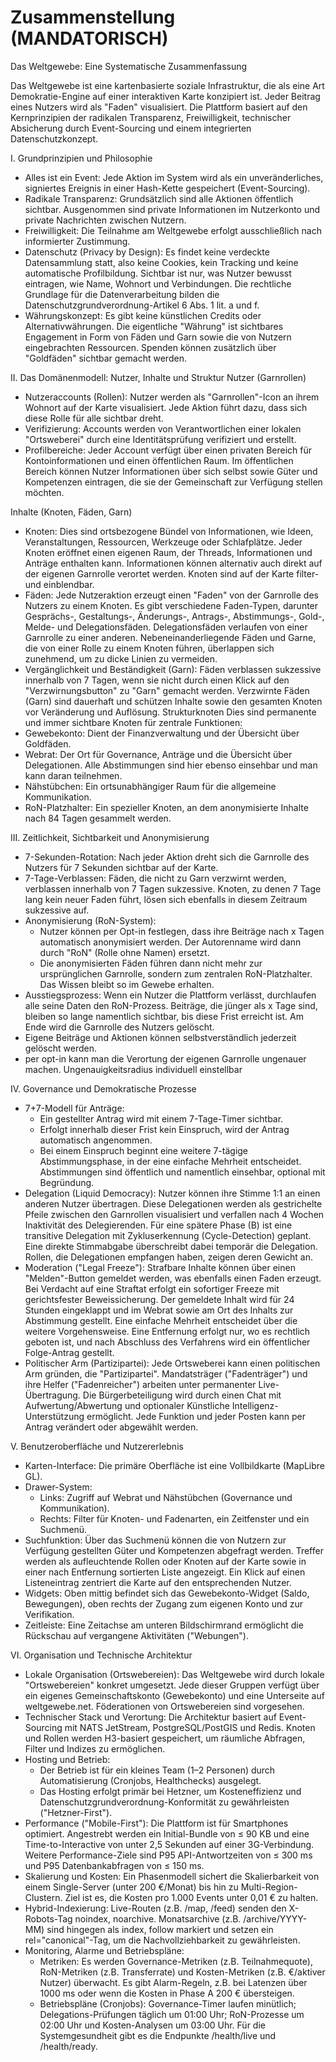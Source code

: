 # Zusammenstellung (MANDATORISCH)

Das Weltgewebe: Eine Systematische Zusammenfassung

Das Weltgewebe ist eine kartenbasierte soziale Infrastruktur, die als eine Art Demokratie-Engine auf einer
interaktiven Karte konzipiert ist. Jeder Beitrag eines Nutzers wird als "Faden" visualisiert. Die Plattform basiert
auf den Kernprinzipien der radikalen Transparenz, Freiwilligkeit, technischer Absicherung durch Event-Sourcing und
einem integrierten Datenschutzkonzept.

I. Grundprinzipien und Philosophie

- Alles ist ein Event: Jede Aktion im System wird als ein unveränderliches, signiertes Ereignis in einer
  Hash-Kette gespeichert (Event-Sourcing).
- Radikale Transparenz: Grundsätzlich sind alle Aktionen öffentlich sichtbar. Ausgenommen sind private Informationen
  im Nutzerkonto und private Nachrichten zwischen Nutzern.
- Freiwilligkeit: Die Teilnahme am Weltgewebe erfolgt ausschließlich nach informierter Zustimmung.
- Datenschutz (Privacy by Design): Es findet keine verdeckte Datensammlung statt, also keine Cookies, kein
  Tracking und keine automatische Profilbildung. Sichtbar ist nur, was Nutzer bewusst eintragen, wie Name, Wohnort
  und Verbindungen. Die rechtliche Grundlage für die Datenverarbeitung bilden die
  Datenschutzgrundverordnung-Artikel 6 Abs. 1 lit. a und f.
- Währungskonzept: Es gibt keine künstlichen Credits oder Alternativwährungen. Die eigentliche "Währung" ist
  sichtbares Engagement in Form von Fäden und Garn sowie die von Nutzern eingebrachten Ressourcen. Spenden können
  zusätzlich über "Goldfäden" sichtbar gemacht werden.

II. Das Domänenmodell: Nutzer, Inhalte und Struktur
Nutzer (Garnrollen)

- Nutzeraccounts (Rollen): Nutzer werden als "Garnrollen"-Icon an ihrem Wohnort auf der Karte visualisiert.
  Jede Aktion führt dazu, dass sich diese Rolle für alle sichtbar dreht.
- Verifizierung: Accounts werden von Verantwortlichen einer lokalen "Ortsweberei" durch eine Identitätsprüfung
  verifiziert und erstellt.
- Profilbereiche: Jeder Account verfügt über einen privaten Bereich für Kontoinformationen und einen öffentlichen
  Raum. Im öffentlichen Bereich können Nutzer Informationen über sich selbst sowie Güter und Kompetenzen eintragen,
  die sie der Gemeinschaft zur Verfügung stellen möchten.

Inhalte (Knoten, Fäden, Garn)

- Knoten: Dies sind ortsbezogene Bündel von Informationen, wie Ideen, Veranstaltungen, Ressourcen, Werkzeuge oder
  Schlafplätze. Jeder Knoten eröffnet einen eigenen Raum, der Threads, Informationen und Anträge enthalten kann.
  Informationen können alternativ auch direkt auf der eigenen Garnrolle verortet werden. Knoten sind auf der Karte
  filter- und einblendbar.
- Fäden: Jede Nutzeraktion erzeugt einen "Faden" von der Garnrolle des Nutzers zu einem Knoten. Es gibt verschiedene
  Faden-Typen, darunter Gesprächs-, Gestaltungs-, Änderungs-, Antrags-, Abstimmungs-, Gold-, Melde- und
  Delegationsfäden. Delegationsfäden verlaufen von einer Garnrolle zu einer anderen. Nebeneinanderliegende Fäden und
  Garne, die von einer Rolle zu einem Knoten führen, überlappen sich zunehmend, um zu dicke Linien zu vermeiden.
- Vergänglichkeit und Beständigkeit (Garn): Fäden verblassen sukzessive innerhalb von 7 Tagen, wenn sie nicht durch
  einen Klick auf den "Verzwirnungsbutton" zu "Garn" gemacht werden. Verzwirnte Fäden (Garn) sind dauerhaft und schützen
  Inhalte sowie den gesamten Knoten vor Veränderung und Auflösung.
  Strukturknoten
  Dies sind permanente und immer sichtbare Knoten für zentrale Funktionen:
- Gewebekonto: Dient der Finanzverwaltung und der Übersicht über Goldfäden.
- Webrat: Der Ort für Governance, Anträge und die Übersicht über Delegationen. Alle Abstimmungen sind hier ebenso
  einsehbar und man kann daran teilnehmen.
- Nähstübchen: Ein ortsunabhängiger Raum für die allgemeine Kommunikation.
- RoN-Platzhalter: Ein spezieller Knoten, an dem anonymisierte Inhalte nach 84 Tagen gesammelt werden.

III. Zeitlichkeit, Sichtbarkeit und Anonymisierung

- 7-Sekunden-Rotation: Nach jeder Aktion dreht sich die Garnrolle des Nutzers für 7 Sekunden sichtbar auf der Karte.
- 7-Tage-Verblassen: Fäden, die nicht zu Garn verzwirnt werden, verblassen innerhalb von 7 Tagen sukzessive. Knoten, zu
  denen 7 Tage lang kein neuer Faden führt, lösen sich ebenfalls in diesem Zeitraum sukzessive auf.
- Anonymisierung (RoN-System):
  - Nutzer können per Opt-in festlegen, dass ihre Beiträge nach x Tagen automatisch anonymisiert werden. Der
    Autorenname wird dann durch "RoN" (Rolle ohne Namen) ersetzt.
  - Die anonymisierten Fäden führen dann nicht mehr zur ursprünglichen Garnrolle, sondern zum zentralen
    RoN-Platzhalter. Das Wissen bleibt so im Gewebe erhalten.
- Ausstiegsprozess: Wenn ein Nutzer die Plattform verlässt, durchlaufen alle seine Daten den RoN-Prozess. Beiträge, die
  jünger als x Tage sind, bleiben so lange namentlich sichtbar, bis diese Frist erreicht ist. Am Ende wird die Garnrolle
  des Nutzers gelöscht.
- Eigene Beiträge und Aktionen können selbstverständlich jederzeit gelöscht werden.
- per opt-in kann man die Verortung der eigenen Garnrolle ungenauer machen. Ungenauigkeitsradius individuell einstellbar

IV. Governance und Demokratische Prozesse

- 7+7-Modell für Anträge:
  - Ein gestellter Antrag wird mit einem 7-Tage-Timer sichtbar.
  - Erfolgt innerhalb dieser Frist kein Einspruch, wird der Antrag automatisch angenommen.
  - Bei einem Einspruch beginnt eine weitere 7-tägige Abstimmungsphase, in der eine einfache Mehrheit entscheidet.
    Abstimmungen sind öffentlich und namentlich einsehbar, optional mit Begründung.
- Delegation (Liquid Democracy): Nutzer können ihre Stimme 1:1 an einen anderen Nutzer übertragen. Diese Delegationen
  werden als gestrichelte Pfeile zwischen den Garnrollen visualisiert und verfallen nach 4 Wochen Inaktivität des
  Delegierenden. Für eine spätere Phase (B) ist eine transitive Delegation mit Zykluserkennung (Cycle-Detection)
  geplant. Eine direkte Stimmabgabe überschreibt dabei temporär die Delegation. Rollen, die Delegationen empfangen
  haben, zeigen deren Gewicht an.
- Moderation ("Legal Freeze"): Strafbare Inhalte können über einen "Melden"-Button gemeldet werden, was ebenfalls einen
  Faden erzeugt. Bei Verdacht auf eine Straftat erfolgt ein sofortiger Freeze mit gerichtsfester Beweissicherung. Der
  gemeldete Inhalt wird für 24 Stunden eingeklappt und im Webrat sowie am Ort des Inhalts zur Abstimmung gestellt. Eine
  einfache Mehrheit entscheidet über die weitere Vorgehensweise. Eine Entfernung erfolgt nur, wo es rechtlich geboten
  ist, und nach Abschluss des Verfahrens wird ein öffentlicher Folge-Antrag gestellt.
- Politischer Arm (Partizipartei): Jede Ortsweberei kann einen politischen Arm gründen, die "Partizipartei".
  Mandatsträger ("Fadenträger") und ihre Helfer ("Fadenreicher") arbeiten unter permanenter Live-Übertragung. Die
  Bürgerbeteiligung wird durch einen Chat mit Aufwertung/Abwertung und optionaler Künstliche Intelligenz-Unterstützung
  ermöglicht. Jede Funktion und jeder Posten kann per Antrag verändert oder abgewählt werden.

V. Benutzeroberfläche und Nutzererlebnis

- Karten-Interface: Die primäre Oberfläche ist eine Vollbildkarte (MapLibre GL).
- Drawer-System:
  - Links: Zugriff auf Webrat und Nähstübchen (Governance und Kommunikation).
  - Rechts: Filter für Knoten- und Fadenarten, ein Zeitfenster und ein Suchmenü.
- Suchfunktion: Über das Suchmenü können die von Nutzern zur Verfügung gestellten Güter und Kompetenzen abgefragt
  werden. Treffer werden als aufleuchtende Rollen oder Knoten auf der Karte sowie in einer nach Entfernung sortierten
  Liste angezeigt. Ein Klick auf einen Listeneintrag zentriert die Karte auf den entsprechenden Nutzer.
- Widgets: Oben mittig befindet sich das Gewebekonto-Widget (Saldo, Bewegungen), oben rechts der Zugang zum eigenen
  Konto und zur Verifikation.
- Zeitleiste: Eine Zeitachse am unteren Bildschirmrand ermöglicht die Rückschau auf vergangene Aktivitäten ("Webungen").

VI. Organisation und Technische Architektur

- Lokale Organisation (Ortswebereien): Das Weltgewebe wird durch lokale "Ortswebereien" konkret umgesetzt. Jede dieser
  Gruppen verfügt über ein eigenes Gemeinschaftskonto (Gewebekonto) und eine Unterseite auf weltgewebe.net. Föderationen
  von Ortswebereien sind vorgesehen.
- Technischer Stack und Verortung: Die Architektur basiert auf Event-Sourcing mit NATS JetStream, PostgreSQL/PostGIS
  und Redis. Knoten und Rollen werden H3-basiert gespeichert, um räumliche Abfragen, Filter und Indizes zu ermöglichen.
- Hosting und Betrieb:
  - Der Betrieb ist für ein kleines Team (1–2 Personen) durch Automatisierung (Cronjobs, Healthchecks) ausgelegt.
  - Das Hosting erfolgt primär bei Hetzner, um Kosteneffizienz und Datenschutzgrundverordnung-Konformität zu
    gewährleisten ("Hetzner-First").
- Performance ("Mobile-First"): Die Plattform ist für Smartphones optimiert. Angestrebt werden ein Initial-Bundle von ≤
  90 KB und eine Time-to-Interactive von unter 2,5 Sekunden auf einer 3G-Verbindung. Weitere Performance-Ziele sind P95
  API-Antwortzeiten von ≤ 300 ms und P95 Datenbankabfragen von ≤ 150 ms.
- Skalierung und Kosten: Ein Phasenmodell sichert die Skalierbarkeit von einem Single-Server (unter 200 €/Monat) bis
  hin zu Multi-Region-Clustern. Ziel ist es, die Kosten pro 1.000 Events unter 0,01 € zu halten.
- Hybrid-Indexierung: Live-Routen (z.B. /map, /feed) senden den X-Robots-Tag noindex, noarchive. Monatsarchive (z.B.
  /archive/YYYY-MM) sind hingegen als index, follow markiert und setzen ein rel="canonical"-Tag, um die
  Nachvollziehbarkeit zu gewährleisten.
- Monitoring, Alarme und Betriebspläne:
  - Metriken: Es werden Governance-Metriken (z.B. Teilnahmequote), RoN-Metriken (z.B. Transferrate) und Kosten-Metriken
    (z.B. €/aktiver Nutzer) überwacht. Es gibt Alarm-Regeln, z.B. bei Latenzen über 1000 ms oder wenn die Kosten in
    Phase A 200 € übersteigen.
  - Betriebspläne (Cronjobs): Governance-Timer laufen minütlich; Delegations-Prüfungen täglich um 01:00 Uhr;
    RoN-Prozesse um 02:00 Uhr und Kosten-Analysen um 03:00 Uhr. Für die Systemgesundheit gibt es die Endpunkte
    /health/live und /health/ready.
